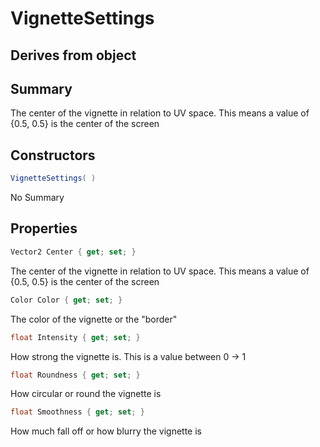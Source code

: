 # VignetteSettings

## Derives from object

## Summary

The center of the vignette in relation to UV space. This means
a value of {0.5, 0.5} is the center of the screen
## Constructors

```c#
VignetteSettings( ) 
```
No Summary
## Properties

```c#
Vector2 Center { get; set; } 
```
The center of the vignette in relation to UV space. This means
a value of {0.5, 0.5} is the center of the screen
```c#
Color Color { get; set; } 
```
The color of the vignette or the "border"
```c#
float Intensity { get; set; } 
```
How strong the vignette is. This is a value between 0 -> 1
```c#
float Roundness { get; set; } 
```
How circular or round the vignette is
```c#
float Smoothness { get; set; } 
```
How much fall off or how blurry the vignette is
